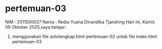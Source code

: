 # pertemuan-03

NIM : 2511500027
Nama : Redia Yuana Dinandika Tjandring
Hari ini, Kamis 09 Oktober 2025,saya belajar:
<ol>
<li>menggunakan file autolengkap.html pertemuan-02 untuk file index.html pertemuan-03</li>
</ol>